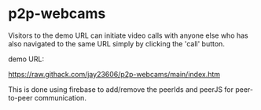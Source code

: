 # p2p-webcams
Visitors to the demo URL can initiate video calls with anyone else who has also navigated to the same URL simply by clicking the 'call' button.

demo URL:

https://raw.githack.com/jay23606/p2p-webcams/main/index.htm

This is done using firebase to add/remove the peerIds and peerJS for peer-to-peer communication.
